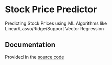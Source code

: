 # Stock Price Predictor
Predicting Stock Prices using ML Algorithms like Linear/Lasso/Ridge/Support Vector Regression

## Documentation

Provided in the [source code](https://github.com/AlphaVS-76/Stock_Price_Prediction/blob/main/Stock_price_pred.ipynb)
